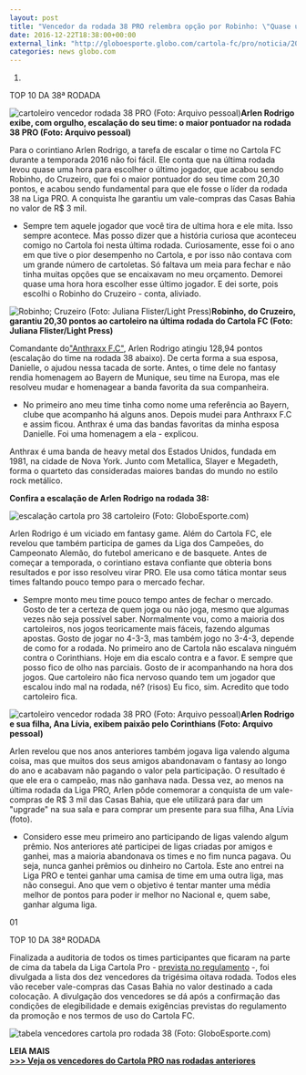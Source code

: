 ```yaml
---
layout: post
title: "Vencedor da rodada 38 PRO relembra opção por Robinho: \"Quase uma hora\""
date: 2016-12-22T18:38:00+00:00
external_link: "http://globoesporte.globo.com/cartola-fc/pro/noticia/2016/12/vencedor-da-rodada-38-pro-relembra-opcao-por-robinho-quase-uma-hora.html"
categories: news globo.com
---
```

1. 
TOP 10 DA 38ª RODADA

 ![cartoleiro vencedor rodada 38 PRO (Foto: Arquivo pessoal)](http://s2.glbimg.com/JzdEk9yhmTJXTT_UaEo2RTdVUOk=/0x0:1999x1123/690x388/s.glbimg.com/es/ge/f/original/2016/12/22/img_20161221_230848758_hdr_x9aWdJ8.jpg "cartoleiro vencedor rodada 38 PRO (Foto: Arquivo pessoal)")**Arlen Rodrigo exibe, com orgulho, escalação do seu time: o maior pontuador na rodada 38 PRO (Foto: Arquivo pessoal)**

Para o corintiano Arlen Rodrigo, a tarefa de escalar o time no Cartola FC durante a temporada 2016 não foi fácil. Ele conta que na última rodada levou quase uma hora para escolher o último jogador, que acabou sendo Robinho, do Cruzeiro, que foi o maior pontuador do seu time com 20,30 pontos, e acabou sendo fundamental para que ele fosse o líder da rodada 38 na Liga PRO. A conquista lhe garantiu um vale-compras das Casas Bahia no valor de R$ 3 mil.

- Sempre tem aquele jogador que você tira de ultima hora e ele mita. Isso sempre acontece. Mas posso dizer que a história curiosa que aconteceu comigo no Cartola foi nesta última rodada. Curiosamente, esse foi o ano em que tive o pior desempenho no Cartola, e por isso não contava com um grande número de cartoletas. Só faltava um meia para fechar e não tinha muitas opções que se encaixavam no meu orçamento. Demorei quase uma hora hora escolher esse último jogador. E dei sorte, pois escolhi o Robinho do Cruzeiro - conta, aliviado.

 ![Robinho; Cruzeiro (Foto: Juliana Flister/Light Press)](http://s2.glbimg.com/zssJW2N-kiVlP2y5FoMmVFRa4t8=/0x111:3374x2163/690x420/s.glbimg.com/es/ge/f/original/2016/11/20/jf_20161120_0013.jpg "Robinho; Cruzeiro (Foto: Juliana Flister/Light Press)")**Robinho, do Cruzeiro, garantiu 20,30 pontos ao cartoleiro na última rodada do Cartola FC (Foto: Juliana Flister/Light Press)**

Comandante do["Anthraxx F.C"](https://cartolafc.globo.com/#/time/anthraxx-f-c), Arlen Rodrigo atingiu 128,94 pontos (escalação do time na rodada 38 abaixo). De certa forma a sua esposa, Danielle, o ajudou nessa tacada de sorte. Antes, o time dele no fantasy rendia homenagem ao Bayern de Munique, seu time na Europa, mas ele resolveu mudar e homenagear a banda favorita da sua companheira.

- No primeiro ano meu time tinha como nome uma referência ao Bayern, clube que acompanho há alguns anos. Depois mudei para Anthraxx F.C e assim ficou. Anthrax é uma das bandas favoritas da minha esposa Danielle. Foi uma homenagem a ela - explicou.

Anthrax é uma banda de heavy metal dos Estados Unidos, fundada em 1981, na cidade de Nova York. Junto com Metallica, Slayer e Megadeth, forma o quarteto das consideradas maiores bandas do mundo no estilo rock metálico.&nbsp;

**Confira a escalação de Arlen Rodrigo na rodada 38:**

 ![escalação cartola pro 38 cartoleiro (Foto: GloboEsporte.com)](http://s2.glbimg.com/o9hNk_hZdZbveZxRUZzerRv6qhU=/0x0:1609x1746/690x749/s.glbimg.com/es/ge/f/original/2016/12/22/anthraxx_rodada_38.png "escalação cartola pro 38 cartoleiro (Foto: GloboEsporte.com)")  

Arlen Rodrigo é um viciado em fantasy game. Além do Cartola FC, ele revelou que também participa de games da Liga dos Campeões, do Campeonato Alemão, do futebol americano e de basquete. Antes de começar a temporada, o corintiano estava confiante que obteria bons resultados e por isso resolveu virar PRO. Ele usa como tática montar seus times faltando pouco tempo para o mercado fechar.  
  
- Sempre monto meu time pouco tempo antes de fechar o mercado. Gosto de ter a certeza de quem joga ou não joga, mesmo que algumas vezes não seja possível saber. Normalmente vou, como a maioria dos cartoleiros, nos jogos teoricamente mais fáceis, fazendo algumas apostas. Gosto de jogar no 4-3-3, mas também jogo no 3-4-3, depende de como for a rodada. No primeiro ano de Cartola não escalava ninguém contra o Corinthians. Hoje em dia escalo contra e a favor. E sempre que posso fico de olho nas parciais. Gosto de ir acompanhando na hora dos jogos. Que cartoleiro não fica nervoso quando tem um jogador que escalou indo mal na rodada, né? (risos) Eu fico, sim. Acredito que todo cartoleiro fica.

 ![cartoleiro vencedor rodada 38 PRO (Foto: Arquivo pessoal)](http://s2.glbimg.com/x7EwDCzsQgHyWnaJHuVv_4B4oWc=/0x0:1125x2000/300x533/s.glbimg.com/es/ge/f/original/2016/12/22/img_20161221_224152743_hdr_jhhLX5a.jpg "cartoleiro vencedor rodada 38 PRO (Foto: Arquivo pessoal)")**Arlen Rodrigo e sua filha, Ana Lívia, exibem paixão pelo Corinthians (Foto: Arquivo pessoal)**

Arlen revelou que nos anos anteriores também jogava liga valendo alguma coisa, mas que muitos dos seus amigos abandonavam o fantasy ao longo do ano e acabavam não pagando o valor pela participação. O resultado é que ele era o campeão, mas não ganhava nada. Dessa vez, ao menos na última rodada da Liga PRO, Arlen pôde comemorar a conquista de um vale-compras de R$ 3 mil das Casas Bahia, que ele utilizará para dar um "upgrade" na sua sala e para comprar um presente para sua filha, Ana Lívia (foto).  
  
- Considero esse meu primeiro ano participando de ligas valendo algum prêmio. Nos anteriores até participei de ligas criadas por amigos e ganhei, mas a maioria abandonava os times e no fim nunca pagava. Ou seja, nunca ganhei prêmios ou dinheiro no Cartola. Este ano entrei na Liga PRO e tentei ganhar uma camisa de time em uma outra liga, mas não consegui. Ano que vem o objetivo é tentar manter uma média melhor de pontos para poder ir melhor no Nacional e, quem sabe, ganhar alguma liga.

01

TOP 10 DA 38ª RODADA

Finalizada a auditoria de todos os times participantes que ficaram na parte de cima da tabela da Liga Cartola Pro -&nbsp;[prevista no regulamento](http://assine.globo.com/panfleto/termosepoliticascartolafc.html)&nbsp;-, foi divulgada a lista dos dez vencedores da trigésima oitava rodada. Todos eles vão receber vale-compras das Casas Bahia no valor destinado a cada colocação. A divulgação dos vencedores se dá após a confirmação das condições de elegibilidade e demais exigências previstas do regulamento da promoção e nos termos de uso do Cartola FC.&nbsp;

 ![tabela vencedores cartola pro rodada 38 (Foto: GloboEsporte.com)](http://s2.glbimg.com/vLfdDzfBrkcCbXopHS0YaiGFbBw=/0x0:689x375/690x375/s.glbimg.com/es/ge/f/original/2016/12/22/tabela1_3.png "tabela vencedores cartola pro rodada 38 (Foto: GloboEsporte.com)")  

**LEIA MAIS[  
](http://globoesporte.globo.com/cartola-fc/pro/)[\>\>\> Veja os vencedores do Cartola PRO nas rodadas anteriores](http://globoesporte.globo.com/cartola-fc/pro/)**


